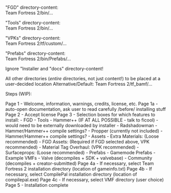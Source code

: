 "FGD" directory-content:  
Team Fortress 2/bin/...

"Tools" directory-content:  
Team Fortress 2/bin/...

"VPKs" directory-content:  
Team Fortress 2/tf/custom/...

"Prefabs" directory-content:  
Team Fortress 2/bin/Prefabs/...

Ignore "Installer and "docs" directory-content!

All other directories (*entire* directories, not just content!) to be placed at a user-decided location
Alternative/Default: Team Fortress 2/tf_bamf/...



Steps (WIP):

Page 1 - Welcome, information, warnings, credits, license, etc.
	Page 1a - auto-open documentation, ask user to read carefully /before/ installing stuff
Page 2 - Accept license
Page 3 - Selection boxes for which features to install:
		- FGD
		- Tools
			- Hammer++ (IF AT ALL POSSIBLE - talk to ficool) - would need to be externally downloaded by installer
			- Radshadowman
				- Hammer/Hammer++ compile settings?
			- Propper (currently not included)
				- Hammer/Hammer++ compile settings?
		- Assets
			- Extra Materials: (Loose recommended)
			- FGD Assets: (Required if FGD selected above, VPK recommended)
			- Material Tag Overhaul: (VPK recommended)
			- Surfaceprops: (Loose recommended)
		- Prefabs
		- Gamemode Prefabs
		- Example VMFs
			- Valve (decompiles + SDK + valvebase)
			- Community (decompiles + creator-submitted)
Page 4a - If necessary, select Team Fortress 2 installation directory (location of gameinfo.txt)
Page 4b - If necessary, select CompilePal installation directory (location of compilepal.exe)
Page 4c - If necessary, select VMF directory (user choice)
Page 5 - Installation complete